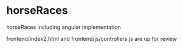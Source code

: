 horseRaces
==========

horseRaces including angular implementation

frontend/index2.html and frontend/js/controllers.js are up for review

